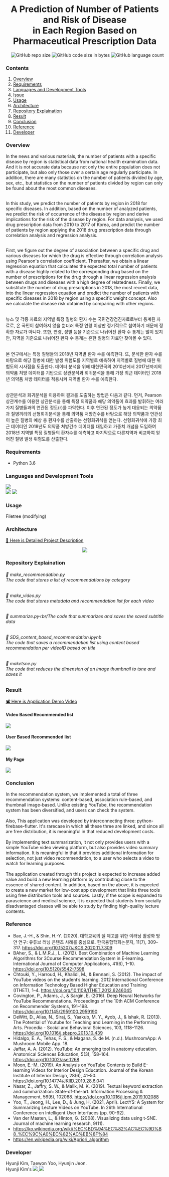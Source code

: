 # <div align=center> A Prediction of Number of Patients and Risk of Disease <br/> in Each Region Based on Pharmaceutical Prescription Data </div>

<div align=right> <img alt="GitHub repo size" src="https://img.shields.io/github/repo-size/HJK02130/Android-App-That-Recommends-Computer-Science-Lecture-Videos?style=flat-square"> <img alt="GitHub code size in bytes" src="https://img.shields.io/github/languages/code-size/HJK02130/Android-App-That-Recommends-Computer-Science-Lecture-Videos?style=flat-square"> <img alt="GitHub language count" src="https://img.shields.io/github/languages/count/HJK02130/Android-App-That-Recommends-Computer-Science-Lecture-Videos?style=flat-square"> </div>


### Contents
1. [Overview](#overview)
2. [Requirements](#requirements)
3. [Languages and Development Tools](#languages-and-development-tools)
4. [Issue](#issue)
5. [Usage](#usage)
6. [Architecture](#architecture)
7. [Repository Explaination](#repository-explaination)
8. [Result](#result)
9. [Conclusion](#conclusion)
10. [Reference](#reference)
11. [Developer](#developer)


### Overview

In the news and various materials, the number of patients with a specific disease by region is statistical data from national health examination data. And it is not accurate data because not only the entire population does not participate, but also only those over a certain age regularly participate. In addition, there are many statistics on the number of patients divided by age, sex, etc., but statistics on the number of patients divided by region can only be found about the most common diseases.<br/><br/>

In this study, we predict the number of patients by region in 2018 for specific diseases. In addition, based on the number of analyzed patients, we predict the risk of occurrence of the disease by region and derive implications for the risk of the disease by region. For data analysis, we used drug prescription data from 2010 to 2017 of Korea, and predict the number of patients by region applying the 2018 drug prescription data through correlation analysis and regression analysis.<br/><br/>
  
First, we figure out the degree of association between a specific drug and various diseases for which the drug is effective through correlation analysis using Pearson's correlation coefficient. Thereafter, we obtain a linear regression equation that calculates the expected total number of patients with a disease highly related to the corresponding drug based on the number of prescriptions for the drug through a linear regression analysis between drugs and diseases with a high degree of relatedness. Finally, we substitute the number of drug prescriptions in 2018, the most recent data, into the linear regression equation and predict the number of patients with specific diseases in 2018 by region using a specific weight concept. Also we calculate the disease risk obtained by comparing with other regions.<br/><br/>
  
뉴스 및 각종 자료의 지역별 특정 질병의 환자 수는 국민건강검진자료로부터 통계된 자료로, 온 국민이 참여하지 않을 뿐더러 특정 연령 이상만 정기적으로 참여하기 때문에 정확한 자료가 아니다. 또한, 연령, 성별 등을 기준으로 나뉘어진 환자 수 통계는 많이 있지만, 지역을 기준으로 나뉘어진 환자 수 통계는 흔한 질병의 자료만 찾아볼 수 있다.<br/><br/>

본 연구에서는 특정 질병들의 2018년 지역별 환자 수를 예측한다. 또, 분석한 환자 수를 바탕으로 해당 질병에 대한 발생 위험도를 지역별로 예측하여 지역별로 질병에 대한 위험도의 시사점을 도출한다. 데이터 분석을 위해 대한민국의 2010년에서 2017년까지의 의약품 처방 데이터를 기반으로 상관분석과 회귀분석을 통해 가장 최근 데이터인 2018년 의약품 처방 데이터를 적용시켜 지역별 환자 수를 예측한다.<br/><br/>

상관분석과 회귀분석을 이용하여 결과를 도출하는 방법은 다음과 같다. 먼저, Pearson 상관계수를 이용한 상관분석을 통해 특정 의약품과 해당 의약품이 효과를 발휘하는 여러가지 질병들과의 연관된 정도(r)를 파악한다. 이후 연관된 정도가 높게 대응되는 의약품과 질병끼리의 선형회귀분석을 통해 의약품 처방건수를 바탕으로 해당 의약품과 연관성이 높은 질병의 예상 총 환자수를 산출하는 선형회귀식을 얻는다. 선형회귀식에 가장 최근 데이터인 2018년도 의약품 처방건수 데이터를 대입하고 가중치 개념을 도입하여 2018년 지역별 특정 질병들의 환자수를 예측하고 마지막으로 다른지역과 비교하여 얻어진 질병 발생 위험도를 산출한다.

### Requirements
+ Python 3.6

### Languages and Development Tools
<img src="https://img.shields.io/badge/Python-3766AB?style=flat-square&logo=Python&logoColor=white"/> <br />
<img src="https://img.shields.io/badge/Google Colab-F9AB00?style=flat-square&logo=GoogleColab&logoColor=white"/> <img src="https://img.shields.io/badge/Visual Studio Code-007ACC?style=flat-square&logo=VisualStudioCode&logoColor=white"/>

### Usage
Filetree (modifying)

### Architecture
[📑 Here is Detailed Project Description]()
<div align=center>  <img src="./img/architecture.png"> </div>

### Repository Explaination
###### 📄 make_recommendation.py<br/>The code that stores a list of recommendations by category
###### 📄 make_video.py<br/>The code that stores metadata and recommendation list for each video
###### 📄 summarize.py<br/The code that summarizes and saves the saved subtitle data
###### 📄 SDS_content_based_recommendation.ipynb<br/>The code that saves a recommendation list using content based recommendation per videoID based on title
###### 📄 maketsne.py<br/>The code that reduces the dimension of an image thumbnail to tsne and saves it

### Result
[📽 Here is Application Demo Video](https://drive.google.com/file/d/1SLPcyupCKiRhhxkCYXfACbGaBZ4pzmKs/view?usp=share_link)
#### Video Based Recommended list
<img src="./img/result1.png">

#### User Based Recommended list
<img src="./img/result2.png">

#### My Page
<img src="./img/result3.png">

### Conclusion
In the recommendation system, we implemented a total of three recommendation systems: content-based, association rule-based, and thumbnail image-based. Unlike existing YouTube, the recommendation system has been diversified, and users can check the system.<br/></br>
Also, This application was developed by interconnecting three: python-firebase-flutter. It's rarecase in which all these three are linked, and since all are free distribution, it is meaningful in that reduced development costs.<br/><br/>
By implementing text summarization, it not only provides users with a simple YouTube video viewing platform, but also provides video summary information. It is meaningful in that it provides additional information for selection, not just video recommendation, to a user who selects a video to watch for learning purposes.<br/><br/>
The application created through this project is expected to increase added value and build a new learning platform by contributing close to the essence of shared content. In addition, based on the above, it is expected to create a new market for low-cost app development that links three tools using free distribution tools and sources. Lastly, if the scope is expanded to parascience and medical science, it is expected that students from socially disadvantaged classes will be able to study by finding high-quality lecture contents.

### Reference
+ Bae, J.-H., & Shin, H.-Y. (2020). 대학교육의 질 제고를 위한 이러닝 활성화 방안 연구: 유튜브 러닝 콘텐츠 사례를 중심으로. 한국융합학회논문지, 11(7), 309–317. https://doi.org/10.15207/JKCS.2020.11.7.309
+ BAher, S., & L.M.R.J., L. (2012). Best Combination of Machine Learning Algorithms for 3Course Recommendation System in E-learning. International Journal of Computer Applications, 41(6), 1–10. https://doi.org/10.5120/5542-7598
+ Chtouki, Y., Harroud, H., Khalidi, M., & Bennani, S. (2012). The impact of YouTube videos on the student’s learning. 2012 International Conference on Information Technology Based Higher Education and Training (ITHET), 1–4. https://doi.org/10.1109/ITHET.2012.6246045
+ Covington, P., Adams, J., & Sargin, E. (2016). Deep Neural Networks for YouTube Recommendations. Proceedings of the 10th ACM Conference on Recommender Systems, 191–198. https://doi.org/10.1145/2959100.2959190
+ DeWitt, D., Alias, N., Siraj, S., Yaakub, M. Y., Ayob, J., & Ishak, R. (2013). The Potential of Youtube for Teaching and Learning in the Performing Arts. Procedia - Social and Behavioral Sciences, 103, 1118–1126. https://doi.org/10.1016/j.sbspro.2013.10.439
+ Hidalgo, E. A., Tehas, F. S., & Magana, S. de M. (n.d.). MushroomApp: A Mushroom Mobile App. 18.
+ Jaffar, A. A. (2012). YouTube: An emerging tool in anatomy education. Anatomical Sciences Education, 5(3), 158–164. https://doi.org/10.1002/ase.1268
+ Moon, E.-M. (2019). An Analysis on YouTube Contents to Build E-learning Videos for Interior Design Education. Journal of the Korean Institute of Interior Design, 28(6), 41–50. https://doi.org/10.14774/JKIID.2019.28.6.041
+ Nasar, Z., Jaffry, S. W., & Malik, M. K. (2019). Textual keyword extraction and summarization: State-of-the-art. Information Processing & Management, 56(6), 102088. https://doi.org/10.1016/j.ipm.2019.102088
+ Yoo, T., Jeong, H., Lee, D., & Jung, H. (2021, April). LectYS: A System for Summarizing Lecture Videos on YouTube. In 26th International Conference on Intelligent User Interfaces (pp. 90-92).
+ Van der Maaten, L., & Hinton, G. (2008). Visualizing data using t-SNE. Journal of machine learning research, 9(11).
+ https://ko.wikipedia.org/wiki/%EC%BD%94%EC%82%AC%EC%9D%B8_%EC%9C%A0%EC%82%AC%EB%8F%84
+ https://en.wikipedia.org/wiki/Apriori_algorithm

### Developer
Hyunji Kim, Taewon Yoo, Hyunjin Jeon.
<br />
Hyunji Kim's <a href="mailto:hjk021@khu.ac.kr"> <img src ="https://img.shields.io/badge/Gmail-EA4335.svg?&style=flat-squar&logo=Gmail&logoColor=white"/> 
	<a href = "https://github.com/HJK02130"> <img src ="https://img.shields.io/badge/Github-181717.svg?&style=flat-squar&logo=Github&logoColor=white"/> </a>
